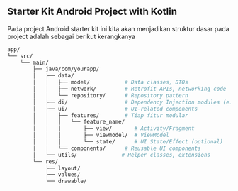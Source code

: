 ## Starter Kit Android Project with Kotlin
Pada project Android starter kit ini kita akan menjadikan struktur dasar pada project adalah sebagai berikut kerangkanya

```.sh
app/
└── src/
    └── main/
        ├── java/com/yourapp/
        │   ├── data/
        │   │   ├── model/           # Data classes, DTOs
        │   │   ├── network/         # Retrofit APIs, networking code
        │   │   └── repository/      # Repository pattern
        │   ├── di/                  # Dependency Injection modules (e.g., Hilt)
        │   ├── ui/                  # UI-related components
        │   │   ├── features/        # Tiap fitur modular
        │   │   │   └── feature_name/
        │   │   │       ├── view/       # Activity/Fragment
        │   │   │       ├── viewmodel/  # ViewModel
        │   │   │       └── state/      # UI State/Effect (optional)
        │   │   └── components/      # Reusable UI components
        │   └── utils/              # Helper classes, extensions
        └── res/
            ├── layout/
            ├── values/
            └── drawable/
```
